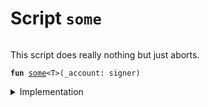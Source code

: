 
<a id="some"></a>

# Script `some`





<pre><code></code></pre>


This script does really nothing but just aborts.


<pre><code><b>fun</b> <a href="some_script.md#some">some</a>&lt;T&gt;(_account: signer)
</code></pre>



<details>
<summary>Implementation</summary>


<pre><code><b>fun</b> <a href="some_script.md#some">some</a>&lt;T&gt;(_account: signer) {
    <b>abort</b> 1
}
</code></pre>



</details>
